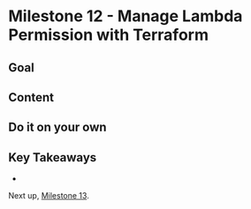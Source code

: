 # Milestone 12 - Manage Lambda Permission with Terraform

## Goal


## Content


## Do it on your own


## Key Takeaways

* 

Next up, [Milestone 13](README-Milestone13.md).